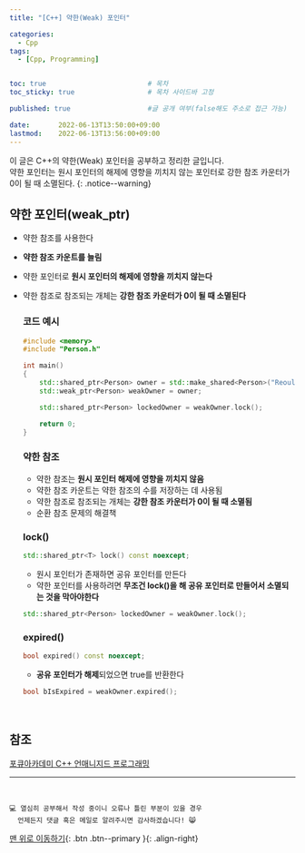 ```yaml
---
title: "[C++] 약한(Weak) 포인터" 

categories:
  - Cpp
tags:
  - [Cpp, Programming]


toc: true                         # 목차
toc_sticky: true                  # 목차 사이드바 고정

published: true                   #글 공개 여부(false해도 주소로 접근 가능)

date:       2022-06-13T13:50:00+09:00
lastmod:    2022-06-13T13:56:00+09:00
---
```


<!-- description : 25자에서 160자 사이 -->
이 글은 C++의 약한(Weak) 포인터을 공부하고 정리한 글입니다.<br>
약한 포인터는 원시 포인터의 해제에 영향을 끼치지 않는 포인터로 강한 참조 카운터가 0이 될 때 소멸된다.
{: .notice--warning}

## 약한 포인터(weak_ptr)
- 약한 참조를 사용한다
- **약한 참조 카운트를 늘림**
- 약한 포인터로 **원시 포인터의 해제에 영향을 끼치지 않는다**
- 약한 참조로 참조되는 개체는 **강한 참조 카운터가 0이 될 때 소멸된다**

  ### 코드 예시

  ```cpp
  #include <memory>
  #include "Person.h"

  int main()
  {
      std::shared_ptr<Person> owner = std::make_shared<Person>("Reoul");
      std::weak_ptr<Person> weakOwner = owner;

      std::shared_ptr<Person> lockedOwner = weakOwner.lock();

      return 0;
  }
  ```

  ### 약한 참조
  - 약한 참조는 **원시 포인터 해제에 영향을 끼치지 않음**
  - 약한 참조 카운트는 약한 참조의 수를 저장하는 데 사용됨
  - 약한 참조로 참조되는 개체는 **강한 참조 카운터가 0이 될 때 소멸됨**
  - 순환 참조 문제의 해결책

  ### lock()
  
  ```cpp
  std::shared_ptr<T> lock() const noexcept;
  ```
  
  - 원시 포인터가 존재하면 공유 포인터를 만든다
  - 약한 포인터를 사용하려면 **무조건 lock()을 해 공유 포인터로 만들어서 소멸되는 것을 막아야한다**
  
  ```cpp
  std::shared_ptr<Person> lockedOwner = weakOwner.lock();
  ```
  
  ### expired()
  
  ```cpp
  bool expired() const noexcept;
  ```
  
  - **공유 포인터가 해제**되었으면 true를 반환한다
  
  ```cpp
  bool bIsExpired = weakOwner.expired();
  ```

<br>

## 참조
[포큐아카데미 C++ 언매니지드 프로그래밍](https://pocu-ko.teachable.com/p/comp3200)

***
<br>

    💻 열심히 공부해서 작성 중이니 오류나 틀린 부분이 있을 경우 
      언제든지 댓글 혹은 메일로 알려주시면 감사하겠습니다! 😸


[맨 위로 이동하기](#){: .btn .btn--primary }{: .align-right}